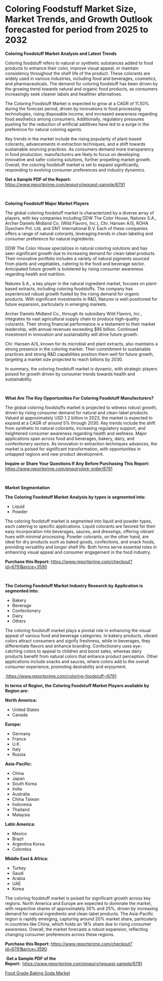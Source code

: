 <p><h1>Coloring Foodstuff Market Size, Market Trends, and Growth Outlook forecasted for period from 2025 to 2032</h1></p><p><strong>Coloring Foodstuff Market Analysis and Latest Trends</strong></p>
<p><p>Coloring foodstuff refers to natural or synthetic substances added to food products to enhance their color, improve visual appeal, or maintain consistency throughout the shelf life of the product. These colorants are widely used in various industries, including food and beverages, cosmetics, and pharmaceuticals. The demand for coloring foodstuff has been driven by the growing trend towards natural and organic food products, as consumers increasingly seek cleaner labels and healthier alternatives.</p><p>The Coloring Foodstuff Market is expected to grow at a CAGR of 11.50% during the forecast period, driven by innovations in food processing technologies, rising disposable income, and increased awareness regarding food aesthetics among consumers. Additionally, regulatory pressures pushing for the reduction of artificial additives have led to a surge in the preference for natural coloring agents. </p><p>Key trends in the market include the rising popularity of plant-based colorants, advancements in extraction techniques, and a shift towards sustainable sourcing practices. As consumers demand more transparency in food production, manufacturers are likely to focus on developing innovative and safer coloring solutions, further propelling market growth. Overall, the coloring foodstuff market is set to expand significantly, responding to evolving consumer preferences and industry dynamics.</p></p>
<p><strong>Get a Sample PDF of the Report:&nbsp;</strong> <a href="https://www.reportprime.com/enquiry/request-sample/6791?utm_campaign=1871&utm_medium=2&utm_source=Github&utm_content=ia&utm_term=24032025&utm_id=coloring-foodstuff">https://www.reportprime.com/enquiry/request-sample/6791</a></p>
<p>&nbsp;</p>
<p><strong>Coloring Foodstuff Major Market Players</strong></p>
<p><p>The global coloring foodstuff market is characterized by a diverse array of players, with key companies including DDW The Color House, Naturex S.A., Archer Daniels Midland Co. (Wild Flavors, Inc.), Chr. Hansen A/S, ROHA Dyechem Pvt. Ltd, and GNT International B.V. Each of these companies offers a range of natural colorants, leveraging trends in clean labeling and consumer preference for natural ingredients.</p><p>DDW The Color House specializes in natural coloring solutions and has seen significant growth due to increasing demand for clean-label products. Their innovative portfolio includes a variety of natural pigments sourced from plants and vegetables, catering to the food and beverage sector. Anticipated future growth is bolstered by rising consumer awareness regarding health and nutrition.</p><p>Naturex S.A., a key player in the natural ingredient market, focuses on plant-based extracts, including coloring foodstuffs. The company has experienced robust growth fueled by the rising demand for organic products. With significant investments in R&D, Naturex is well-positioned for future expansion, particularly in emerging markets.</p><p>Archer Daniels Midland Co., through its subsidiary Wild Flavors, Inc., integrates its vast agricultural supply chain to produce high-quality colorants. Their strong financial performance is a testament to their market leadership, with annual revenues exceeding $85 billion. Continued investment in innovation and sustainability will drive future growth.</p><p>Chr. Hansen A/S, known for its microbial and plant extracts, also maintains a strong presence in the coloring market. Their commitment to sustainable practices and strong R&D capabilities position them well for future growth, targeting a market size projected to reach billions by 2030. </p><p>In summary, the coloring foodstuff market is dynamic, with strategic players poised for growth driven by consumer trends towards health and sustainability.</p></p>
<p>&nbsp;</p>
<p><strong>What Are The Key Opportunities For Coloring Foodstuff Manufacturers?</strong></p>
<p><p>The global coloring foodstuffs market is projected to witness robust growth, driven by rising consumer demand for natural and clean-label products. Valued at approximately USD 1.2 billion in 2023, the market is expected to expand at a CAGR of around 5% through 2030. Key trends include the shift from synthetic to natural colorants, increasing regulatory support, and heightened consumer awareness regarding health and wellness. Major applications span across food and beverages, bakery, dairy, and confectionery sectors. As innovation in extraction techniques advances, the market is poised for significant transformation, with opportunities in untapped regions and new product development.</p></p>
<p><strong>Inquire or Share Your Questions If Any Before Purchasing This Report:</strong> <a href="https://www.reportprime.com/enquiry/pre-order/6791?utm_campaign=1871&utm_medium=2&utm_source=Github&utm_content=ia&utm_term=24032025&utm_id=coloring-foodstuff">https://www.reportprime.com/enquiry/pre-order/6791</a></p>
<p>&nbsp;</p>
<p><strong>Market Segmentation</strong></p>
<p><strong>The Coloring Foodstuff Market Analysis by types is segmented into:</strong></p>
<p><ul><li>Liquid</li><li>Powder</li></ul></p>
<p><p>The coloring foodstuff market is segmented into liquid and powder types, each catering to specific applications. Liquid colorants are favored for their easy incorporation into beverages, sauces, and dressings, offering vibrant hues with minimal processing. Powder colorants, on the other hand, are ideal for dry products such as baked goods, confections, and snack foods, providing versatility and longer shelf life. Both forms serve essential roles in enhancing visual appeal and consumer engagement in the food industry.</p></p>
<p><strong>Purchase this Report:&nbsp;</strong><a href="https://www.reportprime.com/checkout?id=6791&price=3590&utm_campaign=1871&utm_medium=2&utm_source=Github&utm_content=ia&utm_term=24032025&utm_id=coloring-foodstuff">https://www.reportprime.com/checkout?id=6791&price=3590</a></p>
<p>&nbsp;</p>
<p><strong>The Coloring Foodstuff Market Industry Research by Application is segmented into:</strong></p>
<p><ul><li>Bakery</li><li>Beverage</li><li>Confectionery</li><li>Dairy</li><li>Others</li></ul></p>
<p><p>The coloring foodstuff market plays a pivotal role in enhancing the visual appeal of various food and beverage categories. In bakery products, vibrant colors attract consumers and signify freshness, while in beverages, they differentiate flavors and enhance branding. Confectionery uses eye-catching colors to appeal to children and boost sales, whereas dairy products benefit from natural colors that enhance product perception. Other applications include snacks and sauces, where colors add to the overall consumer experience, promoting desirability and enjoyment.</p></p>
<p><a href="https://www.reportprime.com/coloring-foodstuff-r6791?utm_campaign=1871&utm_medium=2&utm_source=Github&utm_content=ia&utm_term=24032025&utm_id=coloring-foodstuff">&nbsp;https://www.reportprime.com/coloring-foodstuff-r6791</a></p>
<p><strong>In terms of Region, the Coloring Foodstuff Market Players available by Region are:</strong></p>
<p>
    <p> <strong> North America: </strong>
        <ul>
            <li>United States</li>
            <li>Canada</li>
        </ul>
        </p> 
    <p> <strong> Europe: </strong>
        <ul>
            <li>Germany</li>
            <li>France</li>
            <li>U.K.</li>
            <li>Italy</li>
            <li>Russia</li>
        </ul>
        </p> 
    <p> <strong> Asia-Pacific: </strong>
        <ul>
            <li>China</li>
            <li>Japan</li>
            <li>South Korea</li>
            <li>India</li>
            <li>Australia</li>
            <li>China Taiwan</li>
            <li>Indonesia</li>
            <li>Thailand</li>
            <li>Malaysia</li>
        </ul>
        </p> 
    <p> <strong> Latin America: </strong>
        <ul>
            <li>Mexico</li>
            <li>Brazil</li>
            <li>Argentina Korea</li>
            <li>Colombia</li>
        </ul>
        </p> 
    <p> <strong> Middle East & Africa: </strong>
        <ul>
            <li>Turkey</li>
            <li>Saudi</li>
            <li>Arabia</li>
            <li>UAE</li>
            <li>Korea</li>
        </ul>
    </p>
    </p>
<p><p>The coloring foodstuff market is poised for significant growth across key regions. North America and Europe are expected to dominate the market, with respective shares of approximately 30% and 25%, driven by increasing demand for natural ingredients and clean-label products. The Asia-Pacific region is rapidly emerging, capturing around 20% market share, particularly in countries like China, which holds an 18% share due to rising consumer awareness. Overall, the market forecasts a robust expansion, reflecting changing consumer preferences across these regions.</p></p>
<p><strong>Purchase this Report: </strong><a href="https://www.reportprime.com/checkout?id=6791&price=3590&utm_campaign=1871&utm_medium=2&utm_source=Github&utm_content=ia&utm_term=24032025&utm_id=coloring-foodstuff">https://www.reportprime.com/checkout?id=6791&price=3590</a></p>
<p>&nbsp;<strong>Get a Sample PDF of the Report:&nbsp;&nbsp;</strong><a href="https://www.reportprime.com/enquiry/request-sample/6791?utm_campaign=1871&utm_medium=2&utm_source=Github&utm_content=ia&utm_term=24032025&utm_id=coloring-foodstuff">https://www.reportprime.com/enquiry/request-sample/6791</a></p>
<p><strong></strong></p>
<p><p><a href="https://github.com/marloy8/Market-Research-Report-List-7/blob/main/food-grade-baking-soda-market.md?utm_campaign=1871&utm_medium=2&utm_source=Github&utm_content=ia&utm_term=24032025&utm_id=coloring-foodstuff">Food Grade Baking Soda Market</a></p></p>